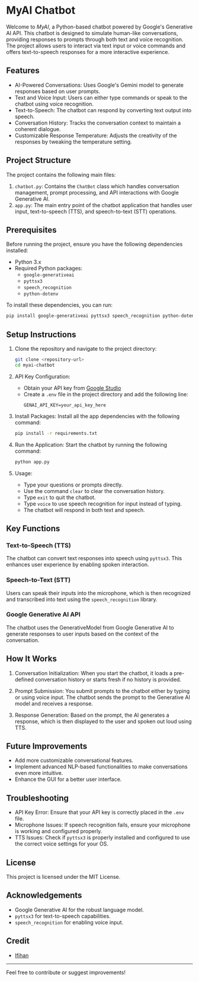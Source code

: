 # MyAI Chatbot

Welcome to *MyAI*, a Python-based chatbot powered by Google's Generative AI API. This chatbot is designed to simulate human-like conversations, providing responses to prompts through both text and voice recognition. The project allows users to interact via text input or voice commands and offers text-to-speech responses for a more interactive experience.

## Features

- AI-Powered Conversations: Uses Google's Gemini model to generate responses based on user prompts.
- Text and Voice Input: Users can either type commands or speak to the chatbot using voice recognition.
- Text-to-Speech: The chatbot can respond by converting text output into speech.
- Conversation History: Tracks the conversation context to maintain a coherent dialogue.
- Customizable Response Temperature: Adjusts the creativity of the responses by tweaking the temperature setting.

## Project Structure

The project contains the following main files:

1. `chatbot.py`: Contains the `ChatBot` class which handles conversation management, prompt processing, and API interactions with Google Generative AI.
2. `app.py`: The main entry point of the chatbot application that handles user input, text-to-speech (TTS), and speech-to-text (STT) operations.

## Prerequisites

Before running the project, ensure you have the following dependencies installed:

- Python 3.x
- Required Python packages:
  - `google-generativeai`
  - `pyttsx3`
  - `speech_recognition`
  - `python-dotenv`

To install these dependencies, you can run:

```bash
pip install google-generativeai pyttsx3 speech_recognition python-dotenv
```

## Setup Instructions

1. Clone the repository and navigate to the project directory:
   ```bash
   git clone <repository-url>
   cd myai-chatbot
   ```

2. API Key Configuration:
   - Obtain your API key from [Google Studio](https://aistudio.google.com/)
   - Create a `.env` file in the project directory and add the following line:
     ```
     GENAI_API_KEY=your_api_key_here
     ```

3. Install Packages:
   Install all the app dependencies with the following command:
   ```bash
   pip install -r requirements.txt
   ```

4. Run the Application:
   Start the chatbot by running the following command:
   ```bash
   python app.py
   ```

5. Usage:
   - Type your questions or prompts directly.
   - Use the command `clear` to clear the conversation history.
   - Type `exit` to quit the chatbot.
   - Type `voice` to use speech recognition for input instead of typing.
   - The chatbot will respond in both text and speech.

## Key Functions

### Text-to-Speech (TTS)
The chatbot can convert text responses into speech using `pyttsx3`. This enhances user experience by enabling spoken interaction.

### Speech-to-Text (STT)
Users can speak their inputs into the microphone, which is then recognized and transcribed into text using the `speech_recognition` library.

### Google Generative AI API
The chatbot uses the GenerativeModel from Google Generative AI to generate responses to user inputs based on the context of the conversation.

## How It Works

1. Conversation Initialization:
   When you start the chatbot, it loads a pre-defined conversation history or starts fresh if no history is provided.
   
2. Prompt Submission:
   You submit prompts to the chatbot either by typing or using voice input. The chatbot sends the prompt to the Generative AI model and receives a response.
   
3. Response Generation:
   Based on the prompt, the AI generates a response, which is then displayed to the user and spoken out loud using TTS.

## Future Improvements

- Add more customizable conversational features.
- Implement advanced NLP-based functionalities to make conversations even more intuitive.
- Enhance the GUI for a better user interface.

## Troubleshooting

- API Key Error: Ensure that your API key is correctly placed in the `.env` file.
- Microphone Issues: If speech recognition fails, ensure your microphone is working and configured properly.
- TTS Issues: Check if `pyttsx3` is properly installed and configured to use the correct voice settings for your OS.

## License

This project is licensed under the MIT License.

## Acknowledgements

- Google Generative AI for the robust language model.
- `pyttsx3` for text-to-speech capabilities.
- `speech_recognition` for enabling voice input.

## Credit
- [Ifihan](https://github.com/ifihan)

---

Feel free to contribute or suggest improvements!